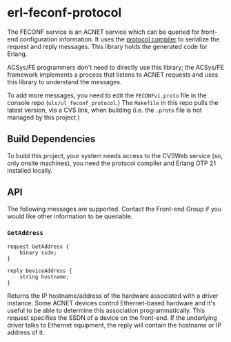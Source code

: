 # erl-feconf-protocol

The FECONF service is an ACNET service which can be queried for front-end configuration information. It uses the [protocol compiler](https://cdcvs.fnal.gov/redmine/projects/protocol-compiler/wiki) to serialize the request and reply messages. This library holds the generated code for Erlang.

ACSys/FE programmers don't need to directly use this library; the ACSys/FE framework implements a process that listens to ACNET requests and uses this library to understand the messages.

To add more messages, you need to edit the `FECONFv1.proto` file in the console repo (`uls/ul_feconf_protocol`.) The `Makefile` in this repo pulls the latest version, via a CVS link, when building (i.e. the `.proto` file is not managed by this project.)

## Build Dependencies

To build this project, your system needs access to the CVSWeb service (so, only onsite machines), you need the protocol compiler and Erlang OTP 21 installed locally.

## API

The following messages are supported. Contact the Front-end Group if you would like other information to be queriable.

### `GetAddress`

```
request GetAddress {
    binary ssdn;
}

reply DeviceAddress {
    string hostname;
}
```

Returns the IP hostname/address of the hardware associated with a driver instance. Some ACNET devices control Ethernet-based hardware and it's useful to be able to determine this association programmatically. This request specifies the SSDN of a device on the front-end. If the underlying driver talks to Ethernet equipment, the reply will contain the hostname or IP address of it.